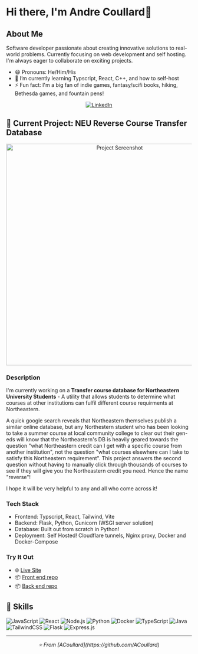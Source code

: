 <!--
**ACoullard/ACoullard** is a ✨ _special_ ✨ repository because its `README.md` (this file) appears on your GitHub profile.

Here are some ideas to get you started:

- 🔭 I’m currently working on ...
- 🌱 I’m currently learning ...
- 👯 I’m looking to collaborate on ...
- 🤔 I’m looking for help with ...
- 💬 Ask me about ...
- 📫 How to reach me: ...

- ⚡ Fun fact: ...
-->


# Hi there, I'm Andre Coullard👋

## About Me
Software developer passionate about creating innovative solutions to real-world problems. Currently focusing on web development and self hosting. I'm always eager to collaborate on exciting projects.
- 😄 Pronouns: He/Him/His
- 🌱 I’m currently learning Typscript, React, C++, and how to self-host
- ⚡ Fun fact: I'm a big fan of indie games, fantasy/scifi books, hiking, Bethesda games, and fountain pens!

<div align="center">
  
[![LinkedIn](https://img.shields.io/badge/-LinkedIn-blue?style=flat-square&logo=Linkedin&logoColor=white&link=https://www.linkedin.com/in/yourusername/)](https://www.linkedin.com/in/ACoullard/)

</div>

## 🔭 Current Project: NEU Reverse Course Transfer Database

<div align="center">
  <img src=https://github.com/user-attachments/assets/c1b41dd7-7075-4d2f-a3a3-ad4974642e25 alt="Project Screenshot" width="600">

</div>

### Description
I'm currently working on a **Transfer course database for Northeastern University Students** - A utility that allows students to determine what courses at other institutions can fulfil different course requirments at Northeastern.

A quick google search reveals that Northeastern themselves publish a similar online database, but any Northestern student who has been looking to take a summer course at local community college to clear out their gen-eds will know that the Northeastern's DB is heavily geared towards the question "what Northeastern credit can I get with a specific course from another institution", not the question "what courses elsewhere can I take to satisfy this Northeastern requirement". This project answers the second question without having to manually click through thousands of courses to see if they will give you the Northeastern credit you need. Hence the name "reverse"! 

I hope it will be very helpful to any and all who come across it!

<!--
### Key Features
- **Feature 1**: Description of this amazing feature
- **Feature 2**: How this feature makes your project stand out
- **Feature 3**: What users can accomplish with this feature
-->

### Tech Stack
- Frontend: Typscript, React, Tailwind, Vite
- Backend: Flask, Python, Gunicorn (WSGI server solution)
- Database: Built out from scratch in Python!
- Deployment: Self Hosted! Cloudflare tunnels, Nginx proxy, Docker and Docker-Compose

<!--
### Progress & Roadmap
- [x] Feature 1 implementation
- [x] Core functionality
- [ ] Feature 2 implementation
- [ ] User testing
- [ ] Version 1.0 release
-->

### Try It Out
- 🌐 [Live Site](https://transfercreditneu.acserver.net/)
- 📦 [Front end repo](https://github.com/ACoullard/NEU_transfer_course_frontend)
- 📦 [Back end repo](https://github.com/ACoullard/NEU_transfer_course_database)

<!--
## 📊 GitHub Stats

<div align="center">
  
![Your GitHub stats](https://github-readme-stats.vercel.app/api?username=yourusername&show_icons=true&theme=radical)
  
![Top Languages](https://github-readme-stats.vercel.app/api/top-langs/?username=yourusername&layout=compact&theme=radical)

</div>
-->
## 💼 Skills

![JavaScript](https://img.shields.io/badge/-JavaScript-F7DF1E?style=flat-square&logo=javascript&logoColor=black)
![React](https://img.shields.io/badge/-React-61DAFB?style=flat-square&logo=react&logoColor=black)
![Node.js](https://img.shields.io/badge/-Node.js-339933?style=flat-square&logo=node.js&logoColor=white)
![Python](https://img.shields.io/badge/-Python-3776AB?style=flat-square&logo=python&logoColor=white)
![Docker](https://img.shields.io/badge/-Docker-2496ED?style=flat-square&logo=docker&logoColor=white)
![TypeScript](https://img.shields.io/badge/TypeScript-3178C6?logo=typescript&logoColor=fff)
![Java](https://img.shields.io/badge/Java-%23ED8B00.svg?logo=openjdk&logoColor=white)
![TailwindCSS](https://img.shields.io/badge/Tailwind%20CSS-%2338B2AC.svg?logo=tailwind-css&logoColor=white)
![Flask](https://img.shields.io/badge/Flask-000?logo=flask&logoColor=fff)
![Express.js](https://img.shields.io/badge/Express.js-%23404d59.svg?logo=express&logoColor=%2361DAFB)

<!--
List of badge links:
https://github.com/inttter/md-badges 

-->
<!-- Add more badges for your skills -->
<!-- 
## 📫 Get in Touch

- Email: your.email@example.com
- Website: [yourwebsite.com](https://yourwebsite.com)
-->
---

<div align="center">
  <i>⭐️ From [ACoullard](https://github.com/ACoullard)</i>
</div>
